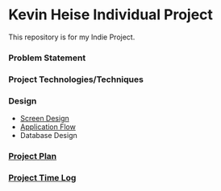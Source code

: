 # Kevin Heise Individual Project

This repository is for my Indie Project.

### Problem Statement

### Project Technologies/Techniques

### Design

* [Screen Design](DesignDocuments/ScreenDesign.md)
* [Application Flow](DesignDocuments/ApplicationFlow.md)
* Database Design

### [Project Plan](ProjectPlan.md)

### [Project Time Log](TimeLog.md)